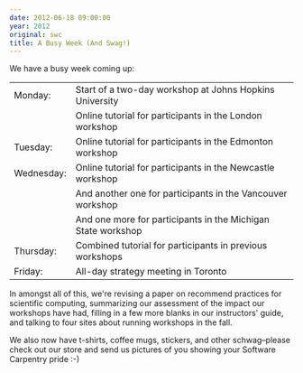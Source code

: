 ```yaml
---
date: 2012-06-18 09:00:00
year: 2012
original: swc
title: A Busy Week (And Swag!)
---
```

<p>We have a busy week coming up:</p>
<table class="centered">
<tbody>
<tr>
<td>Monday:</td>
<td>Start of a two-day workshop at Johns Hopkins University</td>
</tr>
<tr>
<td></td>
<td>Online tutorial for participants in the London workshop</td>
</tr>
<tr>
<td>Tuesday:</td>
<td>Online tutorial for participants in the Edmonton workshop</td>
</tr>
<tr>
<td>Wednesday:</td>
<td>Online tutorial for participants in the Newcastle workshop</td>
</tr>
<tr>
<td></td>
<td>And another one for participants in the Vancouver workshop</td>
</tr>
<tr>
<td></td>
<td>And one more for participants in the Michigan State workshop</td>
</tr>
<tr>
<td>Thursday:</td>
<td>Combined tutorial for participants in previous workshops</td>
</tr>
<tr>
<td>Friday:</td>
<td>All-day strategy meeting in Toronto</td>
</tr>
</tbody>
</table>
<p>In amongst all of this, we're revising a paper on recommend practices for scientific computing, summarizing our assessment of the impact our workshops have had, filling in a few more blanks in our instructors' guide, and talking to four sites about running workshops in the fall.</p>
<p>We also now have t-shirts, coffee mugs, stickers, and other schwag–please check out our store and send us pictures of you showing your Software Carpentry pride :-)</p>
